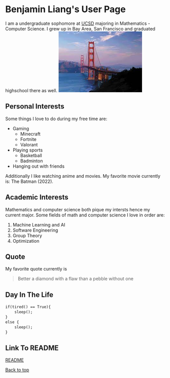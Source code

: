 # Benjamin Liang's User Page

I am a undergraduate sophomore at [UCSD](https://ucsd.edu/) majoring in Mathematics - Computer Science. I grew up in Bay Area, San Francisco and graduated highschool there as well.
![San Francisco](SF.jpg)

## Personal Interests
Some things I love to do during my free time are:
- Gaming
  - Minecraft
  - Fortnite
  - Valorant
- Playing sports 
  - Basketball
  - Badminton
- Hanging out with friends

Additionally I like watching anime and movies. My favorite movie currently is: The Batman (2022).

## Academic Interests
Mathematics and computer science both pique my intersts hence my current major. Some fields of math and computer science I love in order are:

1. Machine Learning and AI
2. Software Engineering
3. Group Theory
4. Optimization

## Quote
My favorite quote currently is
> Better a diamond with a flaw than a pebble without one

## Day In The Life
```
if(tired() == True){
    sleep();
}
else {
    sleep();
}
```

## Link To README
[README](README.md)

[Back to top](#benjamin-liang's-user-page)